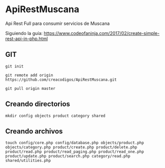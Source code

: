 # ApiRestMuscana
Api Rest Full para consumir servicios de Muscana

Siguiendo la guía: https://www.codeofaninja.com/2017/02/create-simple-rest-api-in-php.html

## GIT

`git init`

`git remote add origin https://github.com/creacodigos/ApiRestMuscana.git`

`git pull origin master`

## Creando directorios

`mkdir config objects product category shared`

## Creando archivos

`touch config/core.php config/database.php objects/product.php objects/category.php product/create.php product/delete.php product/read.php product/read_paging.php product/read_one.php product/update.php product/search.php category/read.php shared/utilities.php`